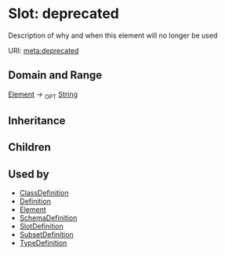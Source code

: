 # Slot: deprecated


Description of why and when this element will no longer be used

URI: [meta:deprecated](https://w3id.org/biolink/biolinkml/meta/deprecated)
## Domain and Range

[Element](Element.md) ->  <sub>OPT</sub> [String](String.md)
## Inheritance

## Children

## Used by

 * [ClassDefinition](ClassDefinition.md)
 * [Definition](Definition.md)
 * [Element](Element.md)
 * [SchemaDefinition](SchemaDefinition.md)
 * [SlotDefinition](SlotDefinition.md)
 * [SubsetDefinition](SubsetDefinition.md)
 * [TypeDefinition](TypeDefinition.md)
